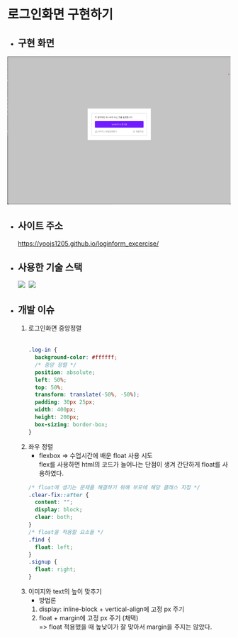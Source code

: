 # 로그인화면 구현하기

- ## 구현 화면

<div align="center">
<img src="images/결과.png" width="600">
</div>

- ## 사이트 주소

  https://yoojs1205.github.io/loginform_excercise/

- ## 사용한 기술 스택

  <img src="https://img.shields.io/badge/HTML5-E34F26?style=flat-square&logo=HTML5&logoColor=white"/></a>&nbsp;
  <img src="https://img.shields.io/badge/CSS3-1572B6?style=flat-square&logo=CSS3&logoColor=white"/></a>&nbsp;

- ## 개발 이슈
  1. 로그인화면 중앙정렬<br><br>
     ```css
     .log-in {
       background-color: #ffffff;
       /* 중앙 정렬 */
       position: absolute;
       left: 50%;
       top: 50%;
       transform: translate(-50%, -50%);
       padding: 30px 25px;
       width: 400px;
       height: 200px;
       box-sizing: border-box;
     }
     ```
  2. 좌우 정렬
     - flexbox => 수업시간에 배운 float 사용 시도<br>
       flex를 사용하면 html의 코드가 늘어나는 단점이 생겨 간단하게 float를 사용하였다.
     ```css
     /* float에 생기는 문제를 해결하기 위해 부모에 해당 클래스 지정 */
     .clear-fix::after {
       content: "";
       display: block;
       clear: both;
     }
     /* float을 적용할 요소들 */
     .find {
       float: left;
     }
     .signup {
       float: right;
     }
     ```
  3. 이미지와 text의 높이 맞추기
     - 방법론
     1. display: inline-block + vertical-align에 고정 px 주기
     2. float + margin에 고정 px 주기 (채택)<br>
        => float 적용했을 때 높낮이가 잘 맞아서 margin을 주지는 않았다.
